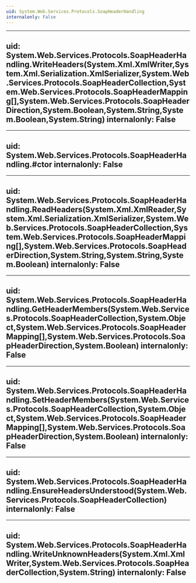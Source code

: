 ```yaml
---
uid: System.Web.Services.Protocols.SoapHeaderHandling
internalonly: False
---
```


---
uid: System.Web.Services.Protocols.SoapHeaderHandling.WriteHeaders(System.Xml.XmlWriter,System.Xml.Serialization.XmlSerializer,System.Web.Services.Protocols.SoapHeaderCollection,System.Web.Services.Protocols.SoapHeaderMapping[],System.Web.Services.Protocols.SoapHeaderDirection,System.Boolean,System.String,System.Boolean,System.String)
internalonly: False
---

---
uid: System.Web.Services.Protocols.SoapHeaderHandling.#ctor
internalonly: False
---

---
uid: System.Web.Services.Protocols.SoapHeaderHandling.ReadHeaders(System.Xml.XmlReader,System.Xml.Serialization.XmlSerializer,System.Web.Services.Protocols.SoapHeaderCollection,System.Web.Services.Protocols.SoapHeaderMapping[],System.Web.Services.Protocols.SoapHeaderDirection,System.String,System.String,System.Boolean)
internalonly: False
---

---
uid: System.Web.Services.Protocols.SoapHeaderHandling.GetHeaderMembers(System.Web.Services.Protocols.SoapHeaderCollection,System.Object,System.Web.Services.Protocols.SoapHeaderMapping[],System.Web.Services.Protocols.SoapHeaderDirection,System.Boolean)
internalonly: False
---

---
uid: System.Web.Services.Protocols.SoapHeaderHandling.SetHeaderMembers(System.Web.Services.Protocols.SoapHeaderCollection,System.Object,System.Web.Services.Protocols.SoapHeaderMapping[],System.Web.Services.Protocols.SoapHeaderDirection,System.Boolean)
internalonly: False
---

---
uid: System.Web.Services.Protocols.SoapHeaderHandling.EnsureHeadersUnderstood(System.Web.Services.Protocols.SoapHeaderCollection)
internalonly: False
---

---
uid: System.Web.Services.Protocols.SoapHeaderHandling.WriteUnknownHeaders(System.Xml.XmlWriter,System.Web.Services.Protocols.SoapHeaderCollection,System.String)
internalonly: False
---
